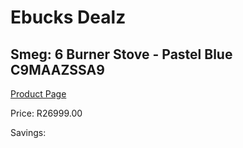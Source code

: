 
# Ebucks Dealz
## Smeg: 6 Burner Stove - Pastel Blue C9MAAZSSA9
[Product Page](https://www.ebucks.com/web/shop/productSelected.do?prodId=1183592019&catId=1196429345)

Price: R26999.00

Savings: 


	